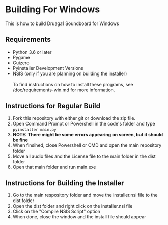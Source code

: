 # Building For Windows
This is how to build Druaga1 Soundboard for Windows
## Requirements
* Python 3.6 or later
* Pygame
* Guizero
* Pyinstaller Development Versions
* NSIS (only if you are planning on building the installer)  <br>
  <br>
To find instructions on how to install these programs, see /doc/requirements-win.md for more information.
## Instructions for Regular Build
1. Fork this repository with either git or download the zip file.
1. Open Command Prompt or Powershell in the code's folder and type `pyinstaller main.py`
  1. **NOTE: There might be some errors appearing on screen, but it should be fine**
1. When finsihed, close Powershell or CMD and open the main repository folder
1. Move all audio files and the License file to the main folder in the dist folder
1. Open that main folder and run main.exe
## Instructions for Building the Installer
1. Go to the main respository folder and move the installer.nsi file to the dist folder
1. Open the dist folder and right click on the installer.nsi file
1. Click on the "Compile NSIS Script" option
1. When done, close the window and the install file should appear
